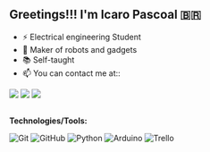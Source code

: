 ## Greetings!!! I'm Icaro Pascoal 🇧🇷

- ⚡ Electrical engineering Student
- 🤖 Maker of robots and gadgets
- 📚 Self-taught
- 📫 You can contact me at::
<div>
  <a href="https://www.linkedin.com/in/%C3%ADcaro-pascoal-de-oliveira-53a219199"_blank"><img src="https://img.shields.io/badge/LinkedIn-0077B5?style=for-the-badge&logo=linkedin&logoColor=white" target="_blank"></a>
  <a href="https://www.instagram.com/icaro.ram/" target="_blank"><img src="https://img.shields.io/badge/Instagram-E4405F?style=for-the-badge&logo=instagram&logoColor=white" target="_blank"></a>
<a href = "mailto:icaro.oliveira2000@gmail.com"><img src="https://img.shields.io/badge/-Gmail-%23333?style=for-the-badge&logo=gmail&logoColor=white" target="_blank"></a>
</div>

  ##
  **Technologies/Tools:**

![Git](https://img.shields.io/badge/-Git-000?&logo=git) 
![GitHub](https://img.shields.io/badge/-GitHub-000000?&logo=github)
![Python](https://img.shields.io/badge/-Python-000000?style=flat&logo=python)
![Arduino](https://img.shields.io/badge/-Arduino-000000?style=flat&logo=arduino)
![Trello](https://img.shields.io/badge/-Trello-000?&logo=Trello&logoColor=0052CC)
